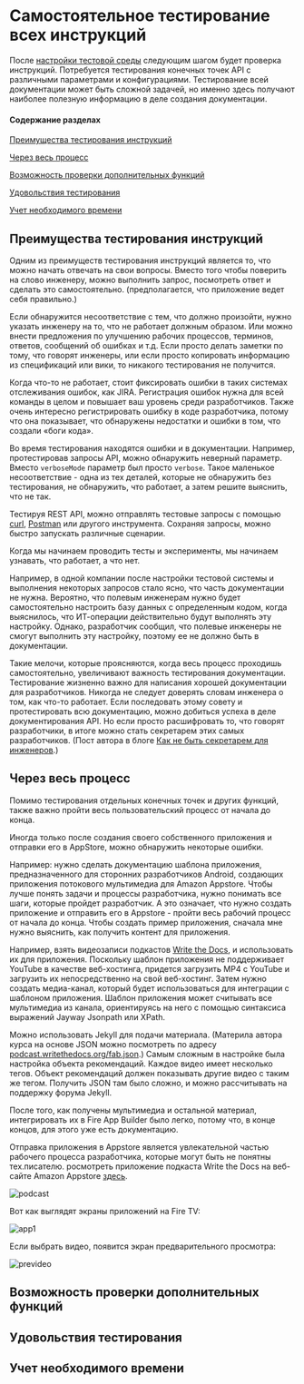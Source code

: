 # Самостоятельное тестирование всех инструкций

После [настройки тестовой среды](https://github.com/Starkovden/Documenting_APIs/blob/master/5.%20Testing%20API%20documentaion/5.2.%20Set%20up%20a%20test%20environment.md#%D0%BD%D0%B0%D1%81%D1%82%D1%80%D0%BE%D0%B9%D0%BA%D0%B0-%D1%82%D0%B5%D1%81%D1%82%D0%BE%D0%B2%D0%BE%D0%B9-%D1%81%D1%80%D0%B5%D0%B4%D1%8B-%D0%BE%D0%BA%D1%80%D1%83%D0%B6%D0%B5%D0%BD%D0%B8%D1%8F) следующим шагом будет проверка инструкций. Потребуется тестирования конечных точек API с различными параметрами и конфигурациями. Тестирование всей документации может быть сложной задачей, но именно здесь получают наиболее полезную информацию в деле создания документации.

#### Содержание разделах

[Преимущества тестирования инструкций](#benefits)

[Через весь процесс](#through)

[Возможность проверки дополнительных функций](#empowered)

[Удовольствия тестирования](#pleasure)

[Учет необходимого времени](#time)

<a name="benefits"></a>
## Преимущества тестирования инструкций

Одним из преимуществ тестирования инструкций является то, что можно начать отвечать на свои вопросы. Вместо того чтобы поверить на слово инженеру, можно выполнить запрос, посмотреть ответ и сделать это самостоятельно. (предполагается, что приложение ведет себя правильно.)

Если обнаружится несоответствие с тем, что должно произойти, нужно указать инженеру на то, что не работает должным образом. Или можно внести предложения по улучшению рабочих процессов, терминов, ответов, сообщений об ошибках и т.д. Если просто делать заметки по тому, что говорят инженеры, или если просто копировать информацию из спецификаций или вики, то никакого тестирования не получится.

Когда что-то не работает, стоит фиксировать ошибки в таких системах отслеживания ошибок, как JIRA. Регистрация ошибок нужна для всей команды в целом и повышает ваш уровень среди разработчиков. Также очень интересно регистрировать ошибку в коде разработчика, потому что она показывает, что обнаружены недостатки и ошибки в том, что создали «боги кода».

Во время тестирования находятся ошибки и в документации. Например, протестировав запросы API, можно обнаружить неверный параметр. Вместо `verboseMode` параметр был просто `verbose`. Такое маленькое несоответствие - одна из тех деталей, которые не обнаружить без тестирования, не обнаружить, что работает, а затем решите выяснить, что не так.

Тестируя REST API, можно отправлять тестовые запросы с помощью [curl](https://github.com/Starkovden/Documenting_APIs/blob/master/2.%20Using%20an%20API%20like%20a%20developer/2.5.%20Make%20a%20curl%20call.md#%D1%81%D0%BE%D0%B7%D0%B4%D0%B0%D0%B5%D0%BC-curl-%D0%B2%D1%8B%D0%B7%D0%BE%D0%B2), [Postman](https://github.com/Starkovden/Documenting_APIs/blob/master/2.%20Using%20an%20API%20like%20a%20developer/2.3.%20Submit%20requests%20through%20Postman.md#%D0%BE%D1%82%D0%BF%D1%80%D0%B0%D0%B2%D0%BA%D0%B0-%D0%B7%D0%B0%D0%BF%D1%80%D0%BE%D1%81%D0%BE%D0%B2-%D0%B2-postman) или другого инструмента. Сохраняя запросы, можно быстро запускать различные сценарии.

Когда мы начинаем проводить тесты и эксперименты, мы начинаем узнавать, что работает, а что нет.

Например, в одной компании после настройки тестовой системы и выполнения некоторых запросов стало ясно, что часть документации не нужна. Вероятно, что полевым инженерам нужно будет самостоятельно настроить базу данных с определенным кодом, когда выяснилось, что ИТ-операции действительно будут выполнять эту настройку. Однако, разработчик сообщил, что полевые инженеры не смогут выполнить эту настройку, поэтому ее не должно быть в документации.

Такие мелочи, которые проясняются, когда весь процесс проходишь самостоятельно, увеличивают важность тестирования документации. Тестирование жизненно важно для написания хорошей документации для разработчиков. Никогда не следует доверять словам инженера о том, как что-то работает. Если последовать этому совету и протестировать всю документацию, можно добиться успеха в деле документирования API. Но если просто расшифровать то, что говорят разработчики, в итоге можно стать секретарем этих самых разработчиков. (Пост автора в блоге [Как не быть секретарем для инженеров](https://idratherbewriting.com/2018/11/19/avoid-being-secretary-for-engineers/).)

<a name="through"></a>
## Через весь процесс

Помимо тестирования отдельных конечных точек и других функций, также важно пройти весь пользовательский процесс от начала до конца.

Иногда только после создания своего собственного приложения и отправки его в AppStore, можно обнаружить некоторые ошибки.

Например:  нужно сделать документацию шаблона приложения, предназначенного для сторонних разработчиков Android, создающих приложения потокового мультимедиа для Amazon Appstore. Чтобы лучше понять задачи и процессы разработчика, нужно понимать все шаги, которые пройдет разработчик. А это означает, что нужно создать приложение и отправить его в Appstore - пройти весь рабочий процесс от начала до конца. Чтобы создать пример приложения, сначала мне нужно выяснить, как получить контент для приложения.

Например, взять видеозаписи подкастов [Write the Docs](https://podcast.writethedocs.org/), и использовать их для приложения.
Поскольку шаблон приложения не поддерживает YouTube в качестве веб-хостинга, придется загрузить MP4 с YouTube и загрузить их непосредственно на свой веб-хостинг. Затем нужно создать медиа-канал, который будет использоваться для интеграции с шаблоном приложения. Шаблон приложения может считывать все мультимедиа из канала, ориентируясь на него с помощью синтаксиса выражений Jayway Jsonpath или XPath.

Можно использовать Jekyll для подачи материала. (Материла автора курса на основе JSON можно посмотреть по адресу [podcast.writethedocs.org/fab.json](https://podcast.writethedocs.org/fab.json).) Самым сложным в настройке была настройка объекта рекомендаций. Каждое видео имеет несколько тегов. Объект рекомендаций должен показывать другие видео с таким же тегом. Получить JSON там было сложно, и можно рассчитывать на поддержку форума Jekyll.

После того, как получены мультимедиа и остальной материал, интегрировать их в Fire App Builder было легко, потому что, в конце концов, для этого уже есть документацию.

Отправка приложения в Appstore является увлекательной частью рабочего процесса разработчика, которые могут быть не понятны тех.писателю. росмотреть приложение подкаста Write the Docs на веб-сайте Amazon Appstore [здесь](https://www.amazon.com/Id-Rather-Be-Writing-Podcast/dp/B06Y23TNC4/ref=sr_1_1?s=mobile-apps&ie=UTF8&qid=1491708630&sr=1-1&keywords=write+the+docs).

![podcast](https://github.com/Starkovden/Documenting_APIs/blob/master/5.%20Testing%20API%20documentaion/img/2.png?raw=true)

Вот как выглядят экраны приложений на Fire TV:

![app1](https://github.com/Starkovden/Documenting_APIs/blob/master/5.%20Testing%20API%20documentaion/img/3.png?raw=true)


Если выбрать видео, появится экран предварительного просмотра:

![prevideo](https://github.com/Starkovden/Documenting_APIs/blob/master/5.%20Testing%20API%20documentaion/img/4.png?raw=true)




<a name="empowered"></a>
## Возможность проверки дополнительных функций

<a name="pleasure"></a>
## Удовольствия тестирования

<a name="time"></a>
## Учет необходимого времени
